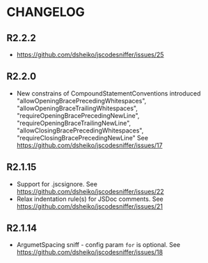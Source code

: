 # CHANGELOG

## R2.2.2
* https://github.com/dsheiko/jscodesniffer/issues/25

## R2.2.0
* New constrains of CompoundStatementConventions introduced
  "allowOpeningBracePrecedingWhitespaces", "allowOpeningBraceTrailingWhitespaces",
  "requireOpeningBracePrecedingNewLine", "requireOpeningBraceTrailingNewLine",
  "allowClosingBracePrecedingWhitespaces", "requireClosingBracePrecedingNewLine"
  See https://github.com/dsheiko/jscodesniffer/issues/17

## R2.1.15
* Support for .jscsignore. See https://github.com/dsheiko/jscodesniffer/issues/22
* Relax indentation rule(s) for JSDoc comments. See https://github.com/dsheiko/jscodesniffer/issues/21

## R2.1.14
* ArgumetSpacing sniff - config param `for` is optional. See https://github.com/dsheiko/jscodesniffer/issues/18